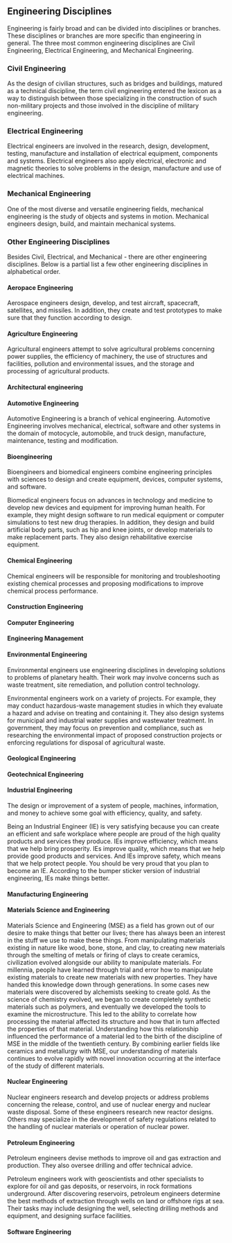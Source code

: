 ## Engineering Disciplines

Engineering is fairly broad and can be divided into disciplines or branches. These disciplines or branches are more specific than engineering in general. The three most common engineering disciplines are Civil Engineering, Electrical Engineering, and Mechanical Engineering.

### Civil Engineering

As the design of civilian structures, such as bridges and buildings, matured as a technical discipline, the term civil engineering entered the lexicon as a way to distinguish between those specializing in the construction of such non-military projects and those involved in the discipline of military engineering.

### Electrical Engineering

Electrical engineers are involved in the research, design, development, testing, manufacture and installation of electrical equipment, components and systems. Electrical engineers also apply electrical, electronic and magnetic theories to solve problems in the design, manufacture and use of electrical machines.

### Mechanical Engineering

One of the most diverse and versatile engineering fields, mechanical engineering is the study of objects and systems in motion. Mechanical engineers design, build, and maintain mechanical systems.

### Other Engineering Disciplines

Besides Civil, Electrical, and Mechanical - there are other engineering disciplines. Below is a partial list a few other engineering disciplines in alphabetical order.

#### Aeropace Engineering

Aerospace engineers design, develop, and test aircraft, spacecraft, satellites, and missiles. In addition, they create and test prototypes to make sure that they function according to design.

#### Agriculture Engineering

Agricultural engineers attempt to solve agricultural problems concerning power supplies, the efficiency of machinery, the use of structures and facilities, pollution and environmental issues, and the storage and processing of agricultural products.

#### Architectural engineering

#### Automotive Engineering

Automotive Engineering is a branch of vehical engineering. Automotive Engineering involves mechanical, electrical, software and other systems in the domain of motocycle, automobile, and truck design, manufacture, maintenance, testing and modification.

#### Bioengineering

Bioengineers and biomedical engineers combine engineering principles with sciences to design and create equipment, devices, computer systems, and software.

Biomedical engineers focus on advances in technology and medicine to develop new devices and equipment for improving human health. For example, they might design software to run medical equipment or computer simulations to test new drug therapies. In addition, they design and build artificial body parts, such as hip and knee joints, or develop materials to make replacement parts. They also design rehabilitative exercise equipment.

#### Chemical Engineering

Chemical engineers will be responsible for monitoring and troubleshooting existing chemical processes and proposing modifications to improve chemical process performance.

#### Construction Engineering

#### Computer Engineering

#### Engineering Management

#### Environmental Engineering

Environmental engineers use engineering disciplines in developing solutions to problems of planetary health. Their work may involve concerns such as waste treatment, site remediation, and pollution control technology.

Environmental engineers work on a variety of projects. For example, they may conduct hazardous-waste management studies in which they evaluate a hazard and advise on treating and containing it. They also design systems for municipal and industrial water supplies and wastewater treatment. In government, they may focus on prevention and compliance, such as researching the environmental impact of proposed construction projects or enforcing regulations for disposal of agricultural waste.

#### Geological Engineering

#### Geotechnical Engineering

#### Industrial Engineering

The design or improvement of a system of people, machines, information, and money to achieve some goal with efficiency, quality, and safety.

Being an Industrial Engineer (IE) is very satisfying because you can create an efficient and safe workplace where people are proud of the high quality products and services they produce. IEs improve efficiency, which means that we help bring prosperity. IEs improve quality, which means that we help provide good products and services. And IEs improve safety, which means that we help protect people. You should be very proud that you plan to become an IE. According to the bumper sticker version of industrial engineering, IEs make things better.

#### Manufacturing Engineering

#### Materials Science and Engineering

Materials Science and Engineering (MSE) as a field has grown out of our desire to make things that better our lives; there has always been an interest in the stuff we use to make these things. From manipulating materials existing in nature like wood, bone, stone, and clay, to creating new materials through the smelting of metals or firing of clays to create ceramics, civilization evolved alongside our ability to manipulate materials. For millennia, people have learned through trial and error how to manipulate existing materials to create new materials with new properties. They have handed this knowledge down through generations. In some cases new materials were discovered by alchemists seeking to create gold. As the science of chemistry evolved, we began to create completely synthetic materials such as polymers, and eventually we developed the tools to examine the microstructure. This led to the ability to correlate how processing the material affected its structure and how that in turn affected the properties of that material. Understanding how this relationship influenced the performance of a material led to the birth of the discipline of MSE in the middle of the twentieth century. By combining earlier fields like ceramics and metallurgy with MSE, our understanding of materials continues to evolve rapidly with novel innovation occurring at the interface of the study of different materials.

#### Nuclear Engineering

Nuclear engineers research and develop projects or address problems concerning the release, control, and use of nuclear energy and nuclear waste disposal. Some of these engineers research new reactor designs. Others may specialize in the development of safety regulations related to the handling of nuclear materials or operation of nuclear power.

#### Petroleum Engineering

Petroleum engineers devise methods to improve oil and gas extraction and production. They also oversee drilling and offer technical advice.

Petroleum engineers work with geoscientists and other specialists to explore for oil and gas deposits, or reservoirs, in rock formations underground. After discovering reservoirs, petroleum engineers determine the best methods of extraction through wells on land or offshore rigs at sea. Their tasks may include designing the well, selecting drilling methods and equipment, and designing surface facilities.

#### Software Engineering
